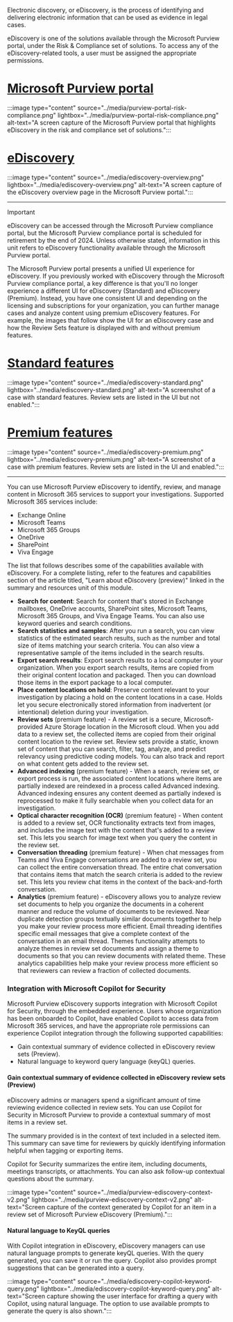
Electronic discovery, or eDiscovery, is the process of identifying and delivering electronic information that can be used as evidence in legal cases. 

eDiscovery is one of the solutions available through the Microsoft Purview portal, under the Risk & Compliance set of solutions. To access any of the eDiscovery-related tools, a user must be assigned the appropriate permissions.

# [Microsoft Purview portal](#tab/purview-portal)
:::image type="content" source="../media/purview-portal-risk-compliance.png" lightbox="../media/purview-portal-risk-compliance.png" alt-text="A screen capture of the Microsoft Purview portal that highlights eDiscovery in the risk and compliance set of solutions.":::

# [eDiscovery](#tab/ediscovery)
:::image type="content" source="../media/ediscovery-overview.png" lightbox="../media/ediscovery-overview.png" alt-text="A screen capture of the eDiscovery overview page in the Microsoft Purview portal.":::

---

> [!IMPORTANT]
> eDiscovery can be accessed through the Microsoft Purview compliance portal, but the Microsoft Purview compliance portal is scheduled for retirement by the end of 2024. Unless otherwise stated, information in this unit refers to eDiscovery functionality available through the Microsoft Purview portal.

The Microsoft Purview portal presents a unified UI experience for eDiscovery. If you previously worked with eDiscovery through the Microsoft Purview compliance portal, a key difference is that you'll no longer experience a different UI for eDiscovery (Standard) and eDiscovery (Premium). Instead, you have one consistent UI and depending on the licensing and subscriptions for your organization, you can further manage cases and analyze content using premium eDiscovery features. For example, the images that follow show the UI for an eDiscovery case and how the Review Sets feature is displayed with and without premium features. 

# [Standard features](#tab/standard-features)
:::image type="content" source="../media/ediscovery-standard.png" lightbox="../media/ediscovery-standard.png" alt-text="A screenshot of a case with standard features. Review sets are listed in the UI but not enabled.":::

# [Premium features](#tab/premium-features)
:::image type="content" source="../media/ediscovery-premium.png" lightbox="../media/ediscovery-premium.png" alt-text="A screenshot of a case with premium features. Review sets are listed in the UI and enabled.":::

---

You can use Microsoft Purview eDiscovery to identify, review, and manage content in Microsoft 365 services to support your investigations. Supported Microsoft 365 services include:

- Exchange Online
- Microsoft Teams
- Microsoft 365 Groups
- OneDrive
- SharePoint
- Viva Engage

The list that follows describes some of the capabilities available with eDiscovery. For a complete listing, refer to the features and capabilities section of the article titled, "Learn about eDiscovery (preview)" linked in the summary and resources unit of this module.

- **Search for content**: Search for content that's stored in Exchange mailboxes, OneDrive accounts, SharePoint sites, Microsoft Teams, Microsoft 365 Groups, and Viva Engage Teams. You can also use keyword queries and search conditions.
- **Search statistics and samples**: After you run a search, you can view statistics of the estimated search results, such as the number and total size of items matching your search criteria. You can also view a representative sample of the items included in the search results.
- **Export search results**: Export search results to a local computer in your organization. When you export search results, items are copied from their original content location and packaged. Then you can download those items in the export package to a local computer.
- **Place content locations on hold**: Preserve content relevant to your investigation by placing a hold on the content locations in a case. Holds let you secure electronically stored information from inadvertent (or intentional) deletion during your investigation.
- **Review sets** (premium feature) -  A review set is a secure, Microsoft-provided Azure Storage location in the Microsoft cloud. When you add data to a review set, the collected items are copied from their original content location to the review set. Review sets provide a static, known set of content that you can search, filter, tag, analyze, and predict relevancy using predictive coding models. You can also track and report on what content gets added to the review set.
- **Advanced indexing** (premium feature) - When a search, review set, or export process is run, the associated content locations where items are partially indexed are reindexed in a process called Advanced indexing. Advanced indexing ensures any content deemed as partially indexed is reprocessed to make it fully searchable when you collect data for an investigation.
- **Optical character recognition (OCR)** (premium feature) - When content is added to a review set, OCR functionality extracts text from images, and includes the image text with the content that's added to a review set. This lets you search for image text when you query the content in the review set.
- **Conversation threading** (premium feature) - When chat messages from Teams and Viva Engage conversations are added to a review set, you can collect the entire conversation thread. The entire chat conversation that contains items that match the search criteria is added to the review set. This lets you review chat items in the context of the back-and-forth conversation.
- **Analytics** (premium feature) - eDiscovery allows you to analyze review set documents to help you organize the documents in a coherent manner and reduce the volume of documents to be reviewed. Near duplicate detection groups textually similar documents together to help you make your review process more efficient. Email threading identifies specific email messages that give a complete context of the conversation in an email thread. Themes functionality attempts to analyze themes in review set documents and assign a theme to documents so that you can review documents with related theme. These analytics capabilities help make your review process more efficient so that reviewers can review a fraction of collected documents.

### Integration with Microsoft Copilot for Security

Microsoft Purview eDiscovery supports integration with Microsoft Copilot for Security, through the embedded experience. Users whose organization has been onboarded to Copilot, have enabled Copilot to access data from Microsoft 365 services, and have the appropriate role permissions can experience Copilot integration through the following supported capabilities:

- Gain contextual summary of evidence collected in eDiscovery review sets (Preview).
- Natural language to keyword query language (keyQL) queries.

#### Gain contextual summary of evidence collected in eDiscovery review sets (Preview)

eDiscovery admins or managers spend a significant amount of time reviewing evidence collected in review sets. You can use Copilot for Security in Microsoft Purview to provide a contextual summary of most items in a review set.

The summary provided is in the context of text included in a selected item. This summary can save time for reviewers by quickly identifying information helpful when tagging or exporting items.

Copilot for Security summarizes the entire item, including documents, meetings transcripts, or attachments. You can also ask follow-up contextual questions about the summary.

:::image type="content" source="../media/purview-ediscovery-context-v2.png" lightbox="../media/purview-ediscovery-context-v2.png" alt-text="Screen capture of the context generated by Copilot for an item in a review set of Microsoft Purview eDiscovery (Premium).":::

#### Natural language to KeyQL queries

With Copilot integration in eDiscovery, eDiscovery managers can use natural language prompts to generate keyQL queries. With the query generated, you can save it or run the query. Copilot also provides prompt suggestions that can be generated into a query.

:::image type="content" source="../media/ediscovery-copilot-keyword-query.png" lightbox="../media/ediscovery-copilot-keyword-query.png" alt-text="Screen capture showing the user interface for drafting a query with Copilot, using natural language. The option to use available prompts to generate the query is also shown.":::

